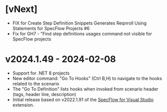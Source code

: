 # [vNext]

* FIX for Create Step Definition Snippets Generates Reqnroll Using Statements for SpecFlow Projects #6
* Fix for GH7 - "Find step definitions usages command not visible for SpecFlow projects

# v2024.1.49 - 2024-02-08

* Support for .NET 8 projects
* New editor command: "Go To Hooks" (Ctrl B,H) to navigate to the hooks related to the scenario
* The "Go To Definition" lists hooks when invoked from scenario header (tags, header line, description)
* Initial release based on v2022.1.91 of the [SpecFlow for Visual Studio](https://github.com/SpecFlowOSS/SpecFlow.VS/) extension.
